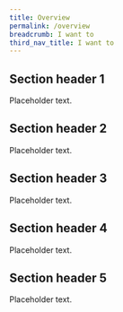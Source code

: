 ```yaml
---
title: Overview
permalink: /overview
breadcrumb: I want to
third_nav_title: I want to
---
```


## Section header 1

Placeholder text.

## Section header 2

Placeholder text.

## Section header 3

Placeholder text.

## Section header 4

Placeholder text.

## Section header 5

Placeholder text.
